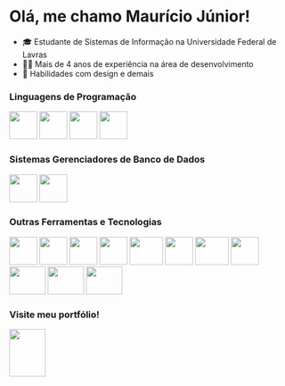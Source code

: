 
# Olá, me chamo Maurício Júnior! 
- 🎓 Estudante de Sistemas de Informação na Universidade Federal de Lavras 
- 👨‍💻 Mais de 4 anos de experiência na área de desenvolvimento
- 🎨 Habilidades com design e demais
  
### Linguagens de Programação

<img src="https://cdn.jsdelivr.net/gh/devicons/devicon/icons/cplusplus/cplusplus-original.svg" width="50" height="50"/> <img src="https://cdn.jsdelivr.net/gh/devicons/devicon/icons/javascript/javascript-original.svg" width="50" height="50"/> <img src="https://upload.wikimedia.org/wikipedia/commons/thumb/4/4c/Typescript_logo_2020.svg/2048px-Typescript_logo_2020.svg.png" width="50" height="50"/> <img src="https://cdn.jsdelivr.net/gh/devicons/devicon/icons/php/php-plain.svg" width="50" height="50"/>

### Sistemas Gerenciadores de Banco de Dados

<img src="https://cdn.jsdelivr.net/gh/devicons/devicon/icons/mysql/mysql-original.svg" width="50" height="50"/> <img src="https://cdn.jsdelivr.net/gh/devicons/devicon/icons/postgresql/postgresql-plain.svg" width="50" height="50"/>

### Outras Ferramentas e Tecnologias

<img src="https://cdn.jsdelivr.net/gh/devicons/devicon/icons/css3/css3-original.svg" width="50" height="50"/> <img src="https://cdn.jsdelivr.net/gh/devicons/devicon/icons/html5/html5-original.svg" width="50" height="50"/> <img src="https://cdn.jsdelivr.net/gh/devicons/devicon/icons/git/git-original.svg" width="50" height="50"/> <img src="https://cdn.jsdelivr.net/gh/devicons/devicon/icons/nodejs/nodejs-original.svg" width="50" height="50"/> <img src="https://upload.wikimedia.org/wikipedia/commons/thumb/a/a7/React-icon.svg/2300px-React-icon.svg.png" width="60" height="50"/> <img src="https://www.pngkit.com/png/full/373-3738691_react-native-svg-transformer-allows-you-import-svg.png" width="50" height="50"/> <img src="https://upload.wikimedia.org/wikipedia/commons/thumb/b/b2/Bootstrap_logo.svg/2560px-Bootstrap_logo.svg.png" width="60" height="50"/> <img src="https://static-00.iconduck.com/assets.00/figma-icon-2048x2048-lvgft610.png" width="50" height="50"/> <img src="https://upload.wikimedia.org/wikipedia/commons/thumb/9/96/Sass_Logo_Color.svg/2560px-Sass_Logo_Color.svg.png" width="65" height="50"/> <img src="https://is1-ssl.mzstatic.com/image/thumb/Purple123/v4/88/fe/50/88fe5032-6c73-9f8d-fc84-b27c4e7c38fc/AppIcon-0-0-1x_U007emarketing-0-0-0-7-0-0-sRGB-0-0-0-GLES2_U002c0-512MB-85-220-0-0.png/512x512bb.jpg" width="65" height="50"/> <img src="https://static-00.iconduck.com/assets.00/laravel-icon-497x512-uwybstke.png" width="65" height="50"/>

### Visite meu portfólio!
<a href="https://mjunior.web.app/" target="_blank"><img src="https://mjunior.web.app/assets/face-logo.c66a8e0f.png" width="65" height="85"/></a>

<!--<a href="https://github.com/anuraghazra/github-readme-stats">
    <img align="center" src="https://github-readme-stats.vercel.app/api/top-langs/?username=mJR-exe&show_icons=true&theme=github_dark&bg_color=00000000&count_private=true&layout=pie&langs_count=10&hide=blade,css,html,Makefile,ANTLR,Shell,scss"/>
</a>-->
